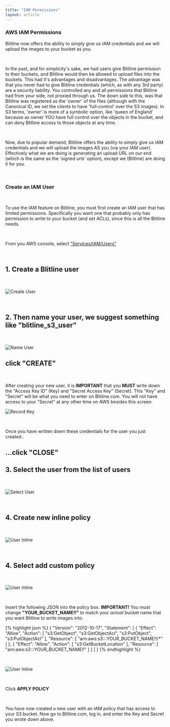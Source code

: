 ```yaml
---
title: "IAM Permissions"
layout: article
---
```


### AWS IAM Permissions

Blitline now offers the ability to simply give us IAM credentials and we will upload the images to your bucket as you.

<br>

In the past, and for simplicity's sake, we had users give Blitline permission to their buckets, and Blitline would then be allowed to upload files into the buckets. This had it's advantages and disadvantages. The advantage was that you never had to give Blitline credentials (which, as with any 3rd party) are a security liability. You controlled any and all permissions that Blitline had from your side, not proxied through us. The down side to this, was that Blitline was registered as the 'owner' of the files (although with the Canonical ID, we set the clients to have 'full-control' over the S3 images). In S3 terms, 'owner' is more of a symbolic option, like 'queen of England' because as owner YOU have full control over the objects in the bucket, and can deny Blitline access to those objects at any time.

<br>

Now, due to popular demand, Blitline offers the ability to simply give us IAM credentials and we will upload the images AS you (via your IAM user). Effectively what we are doing is generating an upload URL on our end (which is the same as the 'signed urls' option), except we (Blitline) are doing it for you.

<br>

### Create an IAM User

<br>

To use the IAM feature on Blitline, you must first create an IAM user that has limited permissions. Specifically you want one that probably only has permission to write to your bucket (and set ACLs), since this is all the Blitline needs.

<br>

From you AWS console, select ["Services/IAM/Users"](https://console.aws.amazon.com/iam/home?region=us-east-1#users) 

<br>

## 1. Create a Blitline user

<br>

![Create User](https://s3.amazonaws.com/web.blitline/blog/iam/click_create_user.jpg)

<br>

## 2. Then name your user, we suggest something like "blitline_s3_user"

<br>

![Name User](https://s3.amazonaws.com/web.blitline/blog/iam/name_user.jpg)

## click **"CREATE"**

<br>

After creating your new user, it is **IMPORTANT** that you **MUST** write down the "Access Key ID" (Key) and "Secret Access Key" (Secret). This "Key" and "Secret" will be what you need to enter on Blitline.com. You will not have access to your "Secret" at any other time on AWS besides this screen.

![Record Key](https://s3.amazonaws.com/web.blitline/blog/iam/key_secret.jpg)

<br>

Once you have written down these credentials for the user you just created..

## ...click "CLOSE"

## 3. Select the user from the list of users

<br>

![Select User](https://s3.amazonaws.com/web.blitline/blog/iam/click_blitline_s3_user.jpg)

<br>

## 4. Create new inline policy

<br>

![User Inline](https://s3.amazonaws.com/web.blitline/blog/iam/inline_policy.jpg)

<br>

## 4. Select add custom policy

<br>

![User Inline](https://s3.amazonaws.com/web.blitline/blog/iam/add_custom.jpg)

<br>

Insert the following JSON into the policy box. **IMPORTANT!** You must change **"YOUR_BUCKET_NAME!!"** to match your _actual_ bucket name that you want Blitline to write images into.

{% highlight json %}
{
    "Version": "2012-10-17",
    "Statement": [
        {
            "Effect": "Allow",
            "Action": [
                "s3:GetObject",
                "s3:GetObjectAcl",
                "s3:PutObject",
                "s3:PutObjectAcl"
            ],
            "Resource": [
                "arn:aws:s3:::YOUR_BUCKET_NAME!!/*"
            ]
        },
        {
            "Effect": "Allow",
            "Action": [
                "s3:GetBucketLocation"
            ],
            "Resource": [
                "arn:aws:s3:::YOUR_BUCKET_NAME!!"
            ]
        }
    ]
}
{% endhighlight %}

<br>

![User Inline](https://s3.amazonaws.com/web.blitline/blog/iam/finish.jpg)

<br>

Click **APPLY POLICY** 

<br>

You have now created a new user with an IAM policy that has access to your S3 bucket. Now go to Blitline.com, log in,  and enter the Key and Secret you wrote down above.





